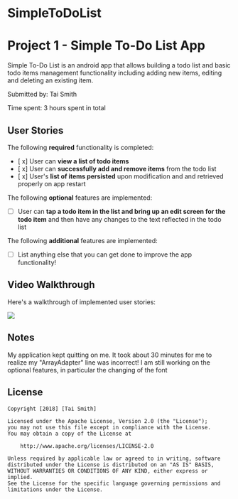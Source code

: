# SimpleToDoList
# Project 1 -  Simple To-Do List App

Simple To-Do List is an android app that allows building a todo list and basic todo items management functionality including adding new items, editing and deleting an existing item.

Submitted by: Tai Smith 

Time spent: 3 hours spent in total

## User Stories

The following **required** functionality is completed:

* [ x] User can **view a list of todo items**
* [ x] User can **successfully add and remove items** from the todo list
* [ x] User's **list of items persisted** upon modification and and retrieved properly on app restart

The following **optional** features are implemented:

* [ ] User can **tap a todo item in the list and bring up an edit screen for the todo item** and then have any changes to the text reflected in the todo list

The following **additional** features are implemented:

* [ ] List anything else that you can get done to improve the app functionality!

## Video Walkthrough

Here's a walkthrough of implemented user stories:

<img src="http://recordit.co/nMe2DF11g4">


## Notes

My application kept quitting on me. It took about 30 minutes for me to realize  my "ArrayAdapter" line was incorrect! 
I am still working on the optional features, in particular the changing of the font 
## License

    Copyright [2018] [Tai Smith]

    Licensed under the Apache License, Version 2.0 (the "License");
    you may not use this file except in compliance with the License.
    You may obtain a copy of the License at

        http://www.apache.org/licenses/LICENSE-2.0

    Unless required by applicable law or agreed to in writing, software
    distributed under the License is distributed on an "AS IS" BASIS,
    WITHOUT WARRANTIES OR CONDITIONS OF ANY KIND, either express or implied.
    See the License for the specific language governing permissions and
    limitations under the License.
